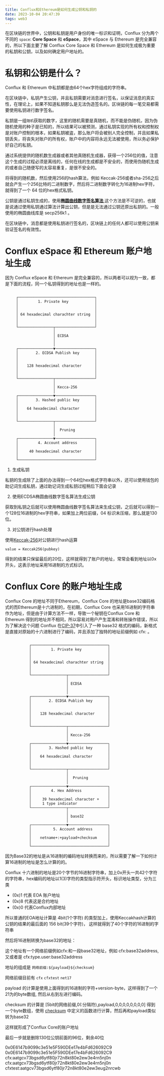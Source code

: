 ```yaml
---
title: Conflux和Ethereum是如何生成公钥和私钥的
date: 2023-10-04 20:47:39
tags: web3
---
```


在区块链的世界中，公钥和私钥是用户身份的唯一标识和证明，Conflux 分为两个不同的 `space`: **Core Space** 和 **eSpace**，其中 eSpace 与 Ethereum 是完全兼容的，所以下面主要了解 Conflux Core Space 和 Ethereum 是如何生成极为重要的私钥和公钥，以及如何确定用户地址的。

# 私钥和公钥是什么？

Conflux 和 Ethereum 中私钥都是由64个hex字符组成的字符串。

在区块链中，私钥产生公钥，并且私钥需要对消息进行签名，以保证消息的真实性，在理论上，如果不知道私钥那么是无法伪造签名的。区块链的每一笔交易都需要使用私钥进行数字签名。

私钥是一组`随机`获取的数字，这里的随机需要是真随机，而不能是伪随机，因为伪随机使用的种子是已知的，所以结果可以被预测，通过私钥实现的所有权和控制权是对账户控制的根本，如果私钥被盗，那么账户将会被别人完全控制，并且如果私钥丢失，将丧失对账户的所有权，账户中的内容将永远无法被使用，所以务必保护好自己的私钥。

通过系统提供的随机数生成器或者其他真随机生成器，获得一个256位的值，注意这个生成的过程必须是离线的，任何在线的生成都是不安全的，而使用伪随机生成的或者自己随便写的太容易重复，是很不安全的。

将得到的随机数，然后使用256的hash算法，例如 Keccak-256或者sha-256之后就会产生一个256比特的二进制数字，然后将二进制数字转化为16进制hex字符，就得到了一个 64 位的hex格式私钥。

公钥是通过私钥生成的，使用[**椭圆曲线数字签名算法**](https://en.wikipedia.org/wiki/Elliptic_Curve_Digital_Signature_Algorithm),这个方法是不可逆的，也就是说通过使用私钥通过算法计算出公钥，但是是无法通过公钥还原出私钥的。一般使用的椭圆曲线库是 secp256k1 。

在区块链中，消息都是使用私钥进行签名的，区块链上的任何人都可以使用公钥来验证签名的有效性。

# Conflux eSpace 和 Ethereum 账户地址生成

因为 Conflux eSpace 和 Ethereum 是完全兼容的，所以两者可以视为一致，都是下面的流程，同一个私钥得到的地址也是一样的。

```text

     ┌───────────────────────────────────┐
     │         1. Private key            │
     │                                   │
     │                                   │
     │ 64 hexadecimal charachter string  │
     │                                   │
     │                                   │
     └────────────────┬──────────────────┘
                      │
                      │ ECDSA
                      │
                      │
     ┌────────────────▼──────────────────┐
     │        2. ECDSA Publish key       │
     │                                   │
     │                                   │
     │    128 hexadecimal character      │
     │                                   │
     │                                   │
     └────────────────┬──────────────────┘
                      │
                      │ Kecca-256
                      │
     ┌────────────────▼──────────────────┐
     │        3. Hashed public key       │
     │                                   │
     │    64 hexadecimal character       │
     │                                   │
     │                                   │
     └────────────────┬──────────────────┘
                      │
                      │  Pruning
                      │
     ┌────────────────▼──────────────────┐
     │         4. Account address        │
     │                                   │
     │     40 hexadecimal character      │
     │                                   │
     └───────────────────────────────────┘
```

1.  生成私钥

私钥的生成除了上面的办法得到一个64位hex格式字符串以外，还可以使用钱包的助记词生成私钥，通过助记词生成私钥过程稍后下面会记录

2.  使用ECDSA椭圆曲线数字签名算法生成公钥

获取到私钥之后就可以使用椭圆曲线数字签名算法来生成公钥，之后就可以得到一个128位16进制的hex字符串，如果加上两位前缀，04 标识未压缩，那么就是130位。

3. 对公钥进行hash处理

使用[Keccak-256](https://en.wikipedia.org/wiki/SHA-3)对公钥进行hash运算

```text
value = Keccak256(pubkey)
```

得到的结果只保留最后的20位，这样就得到了账户的地址，常常会看到地址以0x开头，这表示地址采用16进制的方式标识。

# Conflux Core 的账户地址生成

Conflux Core 的地址不同于Ethereum，Conflux Core 的地址是base32编码格式的而Ethereum是十六进制的，在初期，Conflux Core 也采用16进制的字符串作为地址，但是由于计算方法不一样，导致一个秘钥在Conflux Core 和 Ethereum 得到的地址并不相同，所以容易对用户产生混淆和转账操作错误，所以为了解决这个问题 Conflux 在[CIP-37](https://github.com/Conflux-Chain/CIPs/blob/master/CIPs/cip-37.md)中引入了一种 base32 格式的编码，新格式是直接对原始的十六进制进行了编码，并且添加了独特的地址前缀例如 cfx: 。

```text

           ┌───────────────────────────────────┐
           │         1. Private key            │
           │                                   │
           │                                   │
           │ 64 hexadecimal charachter string  │
           │                                   │
           │                                   │
           └────────────────┬──────────────────┘
                            │
                            │ ECDSA
                            │
                            │
           ┌────────────────▼──────────────────┐
           │        2. ECDSA Publish key       │
           │                                   │
           │                                   │
           │    128 hexadecimal character      │
           │                                   │
           │                                   │
           └────────────────┬──────────────────┘
                            │
                            │ Kecca-256
                            │
           ┌────────────────▼──────────────────┐
           │        3. Hashed public key       │
           │                                   │
           │    64 hexadecimal character       │
           │                                   │
           │                                   │
           └────────────────┬──────────────────┘
                            │
                            │  Pruning
                            │
           ┌────────────────▼──────────────────┐
           │         4. Hex Address            │
           │                                   │
           │     39 hexadecimal character +    │
           │     1 type indicator              │
           └────────────────┬──────────────────┘
                            │
                            │ base32
                            │
           ┌────────────────▼──────────────────┐
           │          5. Account address       │
           │                                   │
           │    netname+:+payload+checksum     │
           │                                   │
           └───────────────────────────────────┘

```

因为Base32的地址是从16进制的编码地址转换而来的，所以需要了解一下如何计算16进制的地址是怎么计算的的。

Conflux 十六进制的地址是20个字节的16进制字符串，加上0x开头一共42个字符的字符串，hex编码的地址以1(3)字符的类型指示符开头，标识地址类型，分为三类

- (0x)1 代表 EOA 账户地址
- (0x)8 代表这是合约地址
- (0x)0 代表Conflux内部地址

所以普通的EOA地址计算是 4bit(1个字符) 的类型加上，使用Keccakhash计算的公钥的结果的最后面的 156 bit(39个字符)， 这样就得到了40个字符的16进制的字符串

然后将16进制转换为base32的地址：

这个地址有一个网络前缀例如cfx:和一段base32地址，例如 cfx:base32address,又或者是 cfx:type.user:base32address

地址的组成是 `网络前缀:${payload}${checksum}`

网络前缀目前有 `cfx` `cfxtest` `net17`

payload 的计算是使用上面得到的16进制的字符+version-byte，这样得到了一个21为的byte数组, 然后从右到左进行编码。

checksum 的计算是 [5bit的网络前缀,0(:分隔符),payload,0,0,0,0,0,0,0,0] 得到一个byte数组，使用 [checksum](https://github.com/bitcoincashorg/bitcoincash.org/blob/master/spec/cashaddr.md#checksum) 中定义的函数进行计算，然后再和payload类似转为base32

这样就形成了Conflux Core的账户地址

最后一步就是删除130位公钥前面的96位，剩余40位

0x0E6147b9099c3e51e5F590DEe17e4bFd626092C9
0x0E6147b9099c3e51e5F590DEe17e4bFd626092C9
cfx:aatgcv73bgsd6ytf80jr72n8kt80e2ew3e4rn5nj0n
cfx:aatgcv73bgsd6ytf80jr72n8kt80e2ew3e4rn5nj0n
cfxtest:aatgcv73bgsd6ytf80jr72n8kt80e2ew3eug2nrcwb
